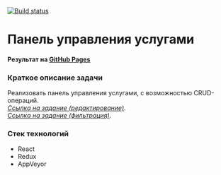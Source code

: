[![Build status](https://ci.appveyor.com/api/projects/status/dspx6j0bui95kfby?svg=true)](https://ci.appveyor.com/project/elenakoch122/ra47-10-redux)
# Панель управления услугами
#### Результат на [GitHub Pages](https://elenakoch122.github.io/ra47_10-redux)  
### Краткое описание задачи 
Реализовать панель управления услугами, с возможностью CRUD-операций.  
*[Ссылка на задание (редактирование)](https://github.com/netology-code/ra16-homeworks/tree/master/redux/editing).*  
*[Ссылка на задание (фильтрация)](https://github.com/netology-code/ra16-homeworks/tree/master/redux/filter).*
### Стек технологий
- React
- Redux
- AppVeyor
